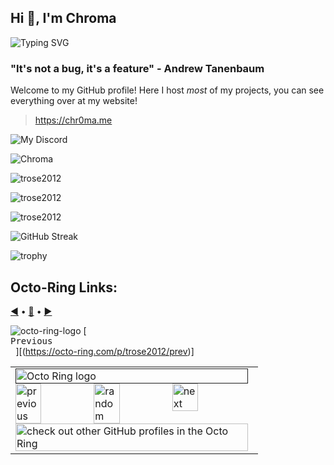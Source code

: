 ## Hi 👋, I'm Chroma

![Typing SVG](https://readme-typing-svg.demolab.com?font=Fira+Code&pause=1000&color=24F7D9&width=435&lines=Touch+some+grass.;https%3A%2F%2Fchr0ma.me;%3AD;Code!!!!;iophdijpopjhioijpohji089678h+FRFR)

### "It's not a bug, it's a feature" - Andrew Tanenbaum

Welcome to my GitHub profile! Here I host *most* of my projects, you can see everything over at my website!

> https://chr0ma.me

![My Discord](https://discord-readme-badge.vercel.app/api?id=963520338442997850)

<img src="https://komarev.com/ghpvc/?username=trose2012&style=flat" alt="Chroma" />


![trose2012](https://github-readme-stats.hackclub.dev/api/wakatime?username=1045&api_domain=hackatime.hackclub.com&theme=darcula&custom_title=Hackatime+Stats&layout=compact&cache_seconds=0&langs_count=8)

![trose2012](https://github-readme-stats.vercel.app/api?username=trose2012&show_icons=true&theme=tokyonight&hide=["issues"])

![trose2012](https://github-readme-stats.vercel.app/api/top-langs?username=trose2012&show_icons=true&theme=tokyonight&layout=compact)

![GitHub Streak](https://streak-stats.demolab.com?user=trose2012&theme=highcontrast&border_radius=7.3&date_format=M%20j%5B%2C%20Y%5D)

![trophy](https://github-profile-trophy.vercel.app/?username=trose2012)


## Octo-Ring Links:
<a href="https://octo-ring.com/p/trose2012/prev">◀️</a> • 
<a href="https://octo-ring.com/p/trose2012/random">🔀</a> • 
<a href="https://octo-ring.com/p/trose2012/next">▶️</a>

![octo-ring-logo](https://trose2012.github.io/trose2012/octo-ring-logo.png)
[<kbd> <br> Previous <br> </kbd>][(https://octo-ring.com/p/trose2012/prev)]

<table><tbody><tr><td><a href=""><img src="https://octo-ring.com/static/img/widget/top.png" width="99%" alt="Octo Ring logo" align="top"></a><br><a href="https://octo-ring.com/p/trose2012/prev"><img src="https://octo-ring.com/static/img/widget/prev.png" width="33%" alt="previous" align="top" title="previous profile"></a><a href="https://octo-ring.com/p/trose2012/random"><img src="https://octo-ring.com/static/img/widget/random.png" width="33%" alt="random" align="top" title="random profile"></a><a href="https://octo-ring.com/p/trose2012/next"><img src="https://octo-ring.com/static/img/widget/next.png" width="33%" alt="next" align="top" title="next profile"></a><br><a href="https://octo-ring.com/"><img src="https://octo-ring.com/static/img/widget/bottom.png" width="99%" alt="check out other GitHub profiles in the Octo Ring" align="top"></a></td></tr></tbody></table>

